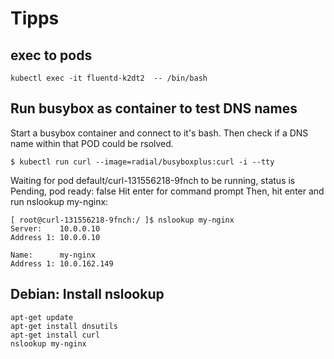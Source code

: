 # Tipps

## exec to pods
```shell
kubectl exec -it fluentd-k2dt2  -- /bin/bash
```

## Run busybox as container to test DNS names

Start a busybox container and connect to it's bash. Then check if a DNS name within that POD could be rsolved.

```shell
$ kubectl run curl --image=radial/busyboxplus:curl -i --tty
```

Waiting for pod default/curl-131556218-9fnch to be running, status is Pending, pod ready: false
Hit enter for command prompt
Then, hit enter and run nslookup my-nginx:
```shell
[ root@curl-131556218-9fnch:/ ]$ nslookup my-nginx
Server:    10.0.0.10
Address 1: 10.0.0.10

Name:      my-nginx
Address 1: 10.0.162.149
```
## Debian: Install nslookup
```shell
apt-get update
apt-get install dnsutils
apt-get install curl
nslookup my-nginx
```
